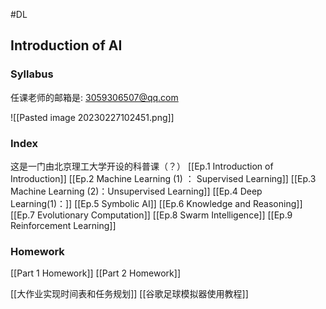 #DL

## Introduction of AI 

### Syllabus

任课老师的邮箱是: 3059306507@qq.com

![[Pasted image 20230227102451.png]]


### Index
这是一门由北京理工大学开设的科普课（？）
[[Ep.1 Introduction of Introduction]]
[[Ep.2 Machine Learning (1) ： Supervised Learning]]
[[Ep.3 Machine Learning (2)：Unsupervised Learning]]
[[Ep.4 Deep Learning(1)：]]
[[Ep.5 Symbolic AI]]
[[Ep.6 Knowledge and Reasoning]]
[[Ep.7 Evolutionary Computation]]
[[Ep.8 Swarm Intelligence]]
[[Ep.9 Reinforcement Learning]]


### Homework
[[Part 1 Homework]]
[[Part 2 Homework]]


[[大作业实现时间表和任务规划]]
[[谷歌足球模拟器使用教程]]
